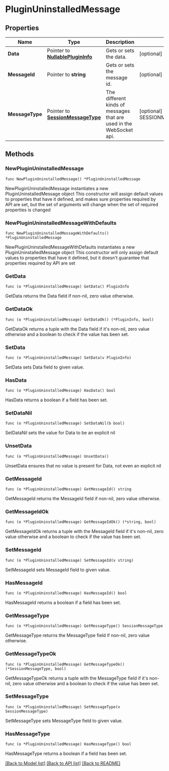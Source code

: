 # PluginUninstalledMessage

## Properties

Name | Type | Description | Notes
------------ | ------------- | ------------- | -------------
**Data** | Pointer to [**NullablePluginInfo**](PluginInfo.md) | Gets or sets the data. | [optional] 
**MessageId** | Pointer to **string** | Gets or sets the message id. | [optional] 
**MessageType** | Pointer to [**SessionMessageType**](SessionMessageType.md) | The different kinds of messages that are used in the WebSocket api. | [optional] [readonly] [default to SESSIONMESSAGETYPE_PACKAGE_UNINSTALLED]

## Methods

### NewPluginUninstalledMessage

`func NewPluginUninstalledMessage() *PluginUninstalledMessage`

NewPluginUninstalledMessage instantiates a new PluginUninstalledMessage object
This constructor will assign default values to properties that have it defined,
and makes sure properties required by API are set, but the set of arguments
will change when the set of required properties is changed

### NewPluginUninstalledMessageWithDefaults

`func NewPluginUninstalledMessageWithDefaults() *PluginUninstalledMessage`

NewPluginUninstalledMessageWithDefaults instantiates a new PluginUninstalledMessage object
This constructor will only assign default values to properties that have it defined,
but it doesn't guarantee that properties required by API are set

### GetData

`func (o *PluginUninstalledMessage) GetData() PluginInfo`

GetData returns the Data field if non-nil, zero value otherwise.

### GetDataOk

`func (o *PluginUninstalledMessage) GetDataOk() (*PluginInfo, bool)`

GetDataOk returns a tuple with the Data field if it's non-nil, zero value otherwise
and a boolean to check if the value has been set.

### SetData

`func (o *PluginUninstalledMessage) SetData(v PluginInfo)`

SetData sets Data field to given value.

### HasData

`func (o *PluginUninstalledMessage) HasData() bool`

HasData returns a boolean if a field has been set.

### SetDataNil

`func (o *PluginUninstalledMessage) SetDataNil(b bool)`

 SetDataNil sets the value for Data to be an explicit nil

### UnsetData
`func (o *PluginUninstalledMessage) UnsetData()`

UnsetData ensures that no value is present for Data, not even an explicit nil
### GetMessageId

`func (o *PluginUninstalledMessage) GetMessageId() string`

GetMessageId returns the MessageId field if non-nil, zero value otherwise.

### GetMessageIdOk

`func (o *PluginUninstalledMessage) GetMessageIdOk() (*string, bool)`

GetMessageIdOk returns a tuple with the MessageId field if it's non-nil, zero value otherwise
and a boolean to check if the value has been set.

### SetMessageId

`func (o *PluginUninstalledMessage) SetMessageId(v string)`

SetMessageId sets MessageId field to given value.

### HasMessageId

`func (o *PluginUninstalledMessage) HasMessageId() bool`

HasMessageId returns a boolean if a field has been set.

### GetMessageType

`func (o *PluginUninstalledMessage) GetMessageType() SessionMessageType`

GetMessageType returns the MessageType field if non-nil, zero value otherwise.

### GetMessageTypeOk

`func (o *PluginUninstalledMessage) GetMessageTypeOk() (*SessionMessageType, bool)`

GetMessageTypeOk returns a tuple with the MessageType field if it's non-nil, zero value otherwise
and a boolean to check if the value has been set.

### SetMessageType

`func (o *PluginUninstalledMessage) SetMessageType(v SessionMessageType)`

SetMessageType sets MessageType field to given value.

### HasMessageType

`func (o *PluginUninstalledMessage) HasMessageType() bool`

HasMessageType returns a boolean if a field has been set.


[[Back to Model list]](../README.md#documentation-for-models) [[Back to API list]](../README.md#documentation-for-api-endpoints) [[Back to README]](../README.md)


